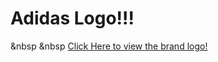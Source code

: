 # Adidas Logo!!!
&nbsp &nbsp <a href="https://stvz233.github.io/adidas_logo/"> Click Here to view the brand logo!</a>
